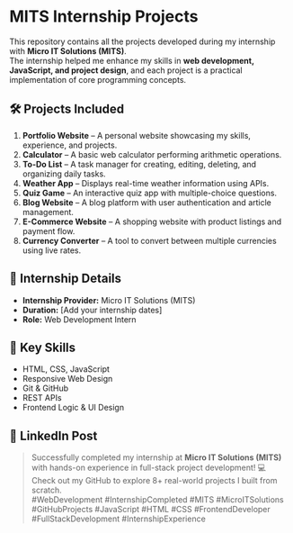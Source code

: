# MITS Internship Projects

This repository contains all the projects developed during my internship with **Micro IT Solutions (MITS)**.  
The internship helped me enhance my skills in **web development, JavaScript, and project design**, and each project is a practical implementation of core programming concepts.

## 🛠 Projects Included

1. **Portfolio Website** – A personal website showcasing my skills, experience, and projects.
2. **Calculator** – A basic web calculator performing arithmetic operations.
3. **To-Do List** – A task manager for creating, editing, deleting, and organizing daily tasks.
4. **Weather App** – Displays real-time weather information using APIs.
5. **Quiz Game** – An interactive quiz app with multiple-choice questions.
6. **Blog Website** – A blog platform with user authentication and article management.
7. **E-Commerce Website** – A shopping website with product listings and payment flow.
8. **Currency Converter** – A tool to convert between multiple currencies using live rates.

## 💼 Internship Details

- **Internship Provider:** Micro IT Solutions (MITS)
- **Duration:** [Add your internship dates]
- **Role:** Web Development Intern

## 📌 Key Skills

- HTML, CSS, JavaScript
- Responsive Web Design
- Git & GitHub
- REST APIs
- Frontend Logic & UI Design

## 🔗 LinkedIn Post

> Successfully completed my internship at **Micro IT Solutions (MITS)** with hands-on experience in full-stack project development! 💻  
> Check out my GitHub to explore 8+ real-world projects I built from scratch.  
> #WebDevelopment #InternshipCompleted #MITS #MicroITSolutions #GitHubProjects #JavaScript #HTML #CSS #FrontendDeveloper #FullStackDevelopment #InternshipExperience
